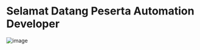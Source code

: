 # Selamat Datang  Peserta Automation Developer 



![image](https://drive.google.com/uc?export=view&id=1yVzYXSeB-IYHAL9MMrUDFimGLUVcbGIq)
